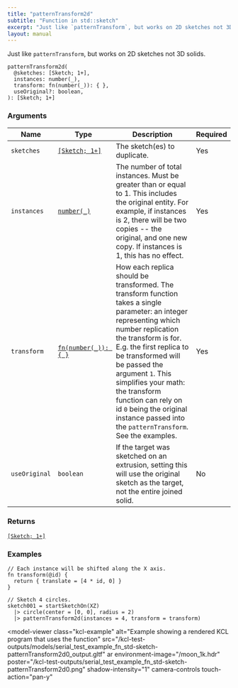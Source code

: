 ```yaml
---
title: "patternTransform2d"
subtitle: "Function in std::sketch"
excerpt: "Just like `patternTransform`, but works on 2D sketches not 3D solids."
layout: manual
---
```


Just like `patternTransform`, but works on 2D sketches not 3D solids.

```kcl
patternTransform2d(
  @sketches: [Sketch; 1+],
  instances: number(_),
  transform: fn(number(_)): { },
  useOriginal?: boolean,
): [Sketch; 1+]
```



### Arguments

| Name | Type | Description | Required |
|----------|------|-------------|----------|
| `sketches` | [`[Sketch; 1+]`](/docs/kcl-std/types/std-types-Sketch) | The sketch(es) to duplicate. | Yes |
| `instances` | [`number(_)`](/docs/kcl-std/types/std-types-number) | The number of total instances. Must be greater than or equal to 1. This includes the original entity. For example, if instances is 2, there will be two copies -- the original, and one new copy. If instances is 1, this has no effect. | Yes |
| `transform` | [`fn(number(_)): { }`](/docs/kcl-std/types/std-types-fn) | How each replica should be transformed. The transform function takes a single parameter: an integer representing which number replication the transform is for. E.g. the first replica to be transformed will be passed the argument `1`. This simplifies your math: the transform function can rely on id `0` being the original instance passed into the `patternTransform`. See the examples. | Yes |
| `useOriginal` | `boolean` | If the target was sketched on an extrusion, setting this will use the original sketch as the target, not the entire joined solid. | No |

### Returns

[`[Sketch; 1+]`](/docs/kcl-std/types/std-types-Sketch)


### Examples

```kcl
// Each instance will be shifted along the X axis.
fn transform(@id) {
  return { translate = [4 * id, 0] }
}

// Sketch 4 circles.
sketch001 = startSketchOn(XZ)
  |> circle(center = [0, 0], radius = 2)
  |> patternTransform2d(instances = 4, transform = transform)

```


<model-viewer
  class="kcl-example"
  alt="Example showing a rendered KCL program that uses the  function"
  src="/kcl-test-outputs/models/serial_test_example_fn_std-sketch-patternTransform2d0_output.gltf"
  ar
  environment-image="/moon_1k.hdr"
  poster="/kcl-test-outputs/serial_test_example_fn_std-sketch-patternTransform2d0.png"
  shadow-intensity="1"
  camera-controls
  touch-action="pan-y"
>
</model-viewer>


